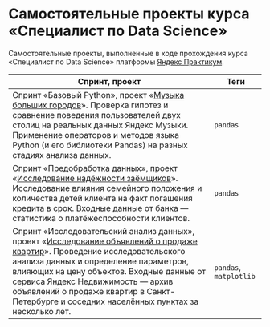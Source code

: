 # Самостоятельные проекты курса «Специалист по Data Science»

Самостоятельные проекты, выполненные в ходе прохождения курса «Специалист по Data Science» платформы [Яндекс Практикум](https://practicum.yandex.ru/).

| Спринт, проект | Теги |
| --- | --- |
| Спринт «Базовый Python», проект «[Музыка больших городов](./projects/03_basic-python/notebook.ipynb)». Проверка гипотез и сравнение поведения пользователей двух столиц на реальных данных Яндекс Музыки. Применение операторов и методов языка Python (и его библиотеки Pandas) на разных стадиях анализа данных. | `pandas` |
| Спринт «Предобработка данных», проект «[Исследование надёжности заёмщиков](./projects/04_data-preprocessing/notebook.ipynb)». Исследование влияния семейного положения и количества детей клиента на факт погашения кредита в срок. Входные данные от банка — статистика о платёжеспособности клиентов. | `pandas` |
| Спринт «Исследовательский анализ данных», проект «[Исследование объявлений о продаже квартир](./projects/05_exploratory-data-analysis/notebook.ipynb)». Проведение исследовательского анализа данных и определение параметров, влияющих на цену объектов. Входные данные от сервиса Яндекс Недвижимость — архив объявлений о продаже квартир в Санкт-Петербурге и соседних населённых пунктах за несколько лет. | `pandas`, `matplotlib` |
